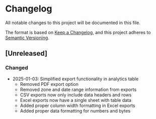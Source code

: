# Changelog

All notable changes to this project will be documented in this file.

The format is based on [Keep a Changelog](https://keepachangelog.com/en/1.0.0/),
and this project adheres to [Semantic Versioning](https://semver.org/spec/v2.0.0.html).

## [Unreleased]

### Changed
- 2025-01-03: Simplified export functionality in analytics table
  - Removed PDF export option
  - Removed zone and date range information from exports
  - CSV exports now only include data headers and rows
  - Excel exports now have a single sheet with table data
  - Added proper column width formatting in Excel exports
  - Added proper data formatting for numbers and bytes 